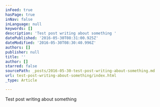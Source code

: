 ```yaml
---
inFeed: true
hasPage: true
inNav: false
inLanguage: null
keywords: []
description: 'Test post writing about something '
datePublished: '2016-05-30T08:31:00.925Z'
dateModified: '2016-05-30T08:30:40.996Z'
authors: []
publisher: null
title: ''
author: []
starred: false
sourcePath: _posts/2016-05-30-test-post-writing-about-something.md
url: test-post-writing-about-something/index.html
_type: Article

---
```

Test post writing about something